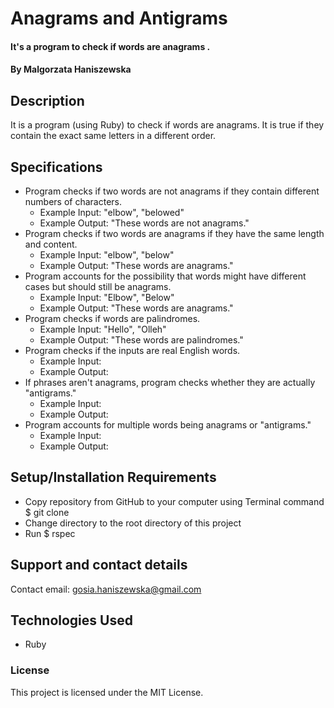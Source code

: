 # Anagrams and Antigrams

#### It's a program to check if words are anagrams .

#### By Malgorzata Haniszewska

## Description
It is a program (using Ruby) to check if words are anagrams. It is true if they contain the exact same letters in a different order.

## Specifications
* Program checks if two words are not anagrams if they contain different numbers of characters.
  * Example Input: "elbow", "belowed"
  * Example Output: "These words are not anagrams."
* Program checks if two words are anagrams if they have the same length and content.
  * Example Input: "elbow", "below"
  * Example Output: "These words are anagrams."
* Program accounts for the possibility that words might have different cases but should still be anagrams.
  * Example Input: "Elbow", "Below"
  * Example Output: "These words are anagrams."
* Program checks if words are palindromes.
  * Example Input: "Hello", "Olleh"
  * Example Output: "These words are palindromes."
* Program checks if the inputs are real English words.
  * Example Input:
  * Example Output:
* If phrases aren't anagrams, program checks whether they are actually "antigrams."
  * Example Input:
  * Example Output:
* Program accounts for multiple words being anagrams or "antigrams."
  * Example Input:
  * Example Output:

## Setup/Installation Requirements

* Copy repository from GitHub to your computer using Terminal command $ git clone
* Change directory to the root directory of this project
* Run $ rspec

## Support and contact details

Contact email: gosia.haniszewska@gmail.com

## Technologies Used

* Ruby

### License

This project is licensed under the MIT License.
